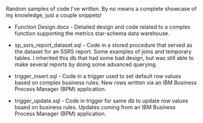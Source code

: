 Random samples of code I've written. By no means a complete showcase of my knowledge, just a couple snippets!

* Function Design.docx - Detailed design and code related to a complex function supporting the metrics star-schema data warehouse.

* sp_ssrs_report_dataset.sql - Code in a stored procedure that served as the dataset for an SSRS report.   Some examples of joins and temporary tables.   I inherited this db that had some bad design, but was still able to make several reports by doing some advanced querying.

* trigger_insert.sql - Code in a trigger used to set default row values based on complex business rules.  New rows written via an IBM Business Process Manager (BPM) application.

* trigger_update.sql - Code in trigger for same db to update row values bsaed on business rules.  Updates coming from an IBM Business Process Manager (BPM) application.


